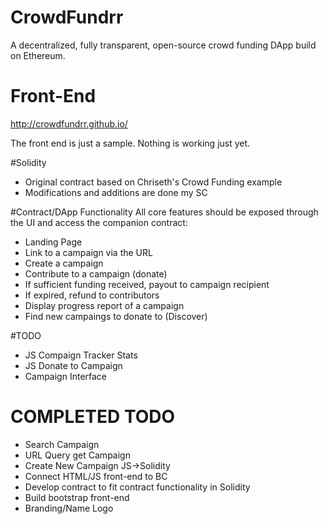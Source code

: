 # CrowdFundrr
A decentralized, fully transparent, open-source crowd funding DApp build on Ethereum.

# Front-End
http://crowdfundrr.github.io/

The front end is just a sample. Nothing is working just yet.

#Solidity
- Original contract based on Chriseth's Crowd Funding example
- Modifications and additions are done my SC

#Contract/DApp Functionality
All core features should be exposed through the UI and access the companion contract:
- Landing Page
- Link to a campaign via the URL
- Create a campaign
- Contribute to a campaign (donate)
- If sufficient funding received, payout to campaign recipient
- If expired, refund to contributors
- Display progress report of a campaign
- Find new campaings to donate to (Discover)

#TODO
- JS Compaign Tracker Stats
- JS Donate to Campaign
- Campaign Interface

# COMPLETED TODO
- Search Campaign
- URL Query get Campaign
- Create New Campaign JS->Solidity
- Connect HTML/JS front-end to BC
- Develop contract to fit contract functionality in Solidity
- Build bootstrap front-end
- Branding/Name Logo
